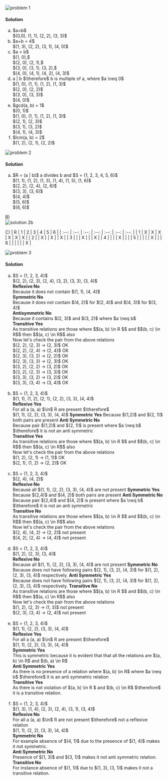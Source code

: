 ![problem 1](https://github.com/cpp-rakesh/discrete_mathematics_and_its_applications/blob/master/chapter_9_relations/9.1_relations_and_their_properties/repo/problem_1.png)

#### Solution
<ol type="a">
  <li>
    $a=b$ <br/>
    $(0,0), (1, 1), (2, 2), (3, 3)$
  </li>
  <li>
    $a+b = 4$ <br/>
    $(1, 3), (2, 2), (3, 1), (4, 0)$
  </li>
  <li>
    $a > b$ <br/>
    $(1, 0),$ <br/>
    $(2, 0), (2, 1),$ <br/>
    $(3, 0), (3, 1), (3, 2),$ <br/> 
    $(4, 0), (4, 1), (4, 2), (4, 3)$
  </li>
  <li>
    a | b $\therefore$ b is multiple of a, where $a \neq 0$ <br/>
    $(1, 0), (1, 1), (1, 2), (1, 3)$ <br/>
    $(2, 0), (2, 2)$ <br/>
    $(3, 0), (3, 3)$ <br/>
    $(4, 0)$
  </li>
  <li>
    $gcd(a, b) = 1$ <br/>
    $(0, 1)$ <br/>
    $(1, 0), (1, 1), (1, 2), (1, 3)$ <br/>
    $(2, 1), (2, 3)$ <br/>
    $(3, 1), (3, 2)$ <br/>
    $(4, 1), (4, 3)$    
  </li>
  <li>
    $lcm(a, b) = 2$ <br/>
    $(1, 2), (2, 1), (2, 2)$
  </li>
</ol>

![problem 2](https://github.com/cpp-rakesh/discrete_mathematics_and_its_applications/blob/master/chapter_9_relations/9.1_relations_and_their_properties/repo/problem_2.png)

#### Solution
<ol type="a">
  <li>
    $R = (a | b)$ a divides b and $S = {1, 2, 3, 4, 5, 6}$ <br/>
    $(1, 1), (1, 2), (1, 3), (1, 4), (1, 5), (1, 6)$ <br/>
    $(2, 2), (2, 4), (2, 6)$ <br/>
    $(3, 3), (3, 6)$ <br/>
    $(4, 4)$ <br/>
    $(5, 6)$ <br/>
    $(6, 6)$
  </li>
</ol>

B) \
![solution 2b](https://github.com/cpp-rakesh/discrete_mathematics_and_its_applications/blob/master/chapter_9_relations/9.1_relations_and_their_properties/repo/solution_2_b.jpg)

C)
| R | 1 | 2 | 3 | 4 | 5 | 6 |
| :--: | :--: | :--: | :--: | :--: | :--: | :--: |
| 1 | X | X | X | X | X | X |
| 2 |   | X |   | X |   | X |
| 3 |   |   | X |   |   | X |
| 4 |   |   |   | X |   |   |
| 5 |   |   |   |   | X |   |
| 6 |   |   |   |   |   | X |

![problem 3](https://github.com/cpp-rakesh/discrete_mathematics_and_its_applications/blob/master/chapter_9_relations/9.1_relations_and_their_properties/repo/problem_3.png)
#### Solution
<ol type="a">
  <li>
    $S = {1, 2, 3, 4}$ <br/>
    $(2, 2), (2, 3), (2, 4), (3, 2), (3, 3), (3, 4)$ <br/>
    <b>Reflexive No</b> <br/>
    Because it does not contain $(1, 1), (4, 4)$ <br/>
    <b>Symmetric No</b> <br/>
    Because it does not contain $(4, 2)$ for $(2, 4)$ and $(4, 3)$ for $(3, 4)$ </br>
    <b>Antisymmetric No</b> <br/>
    Because it contains $(2, 3)$ and $(3, 2)$ where $a \neq b$ <br/>
    <b>Transitive Yes</b> <br/>
    As transitive relations are those where $$(a, b) \in R $$ and $$(b, c) \in R$$ then $$(a, c) \in R$$ also <br/>
    Now let's check the pair from the above relations <br/>
    $(2, 2), (2, 3) -> (2, 3)$ OK <br/>
    $(2, 2), (2, 4) -> (2, 4)$ OK <br/>
    $(2, 3), (3, 2) -> (2, 2)$ OK <br/>
    $(2, 3), (3, 3) -> (2, 3)$ OK <br/>
    $(3, 2), (2, 2) -> (3, 2)$ OK <br/>
    $(3, 2), (2, 3) -> (3, 3)$ OK <br/>
    $(3, 3), (3, 2) -> (3, 2)$ OK <br/>
    $(3, 3), (3, 4) -> (3, 4)$ OK <br/> 
  </li>
  <br/>
  <li>
    $S = {1, 2, 3, 4}$ <br/>
    $(1, 1), (1, 2), (2, 1), (2, 2), (3, 3), (4, 4)$ <br/>
    <b>Reflexive Yes</b> <br/>
    For all a (a, a) $\in$ R are present $\therefore$<br/>
    $(1, 1), (2, 2), (3, 3), (4, 4)$
    <b>Symmetric Yes</b>
    Because $(1,2)$ and $(2, 1)$ both pairs are present
    <b>Anti Symmetric No</b> </br>
    Because pair $(1,2)$ and $(2, 1)$ is present where $a \neq b$ $\therefore$ it is not an anti symmetric </br>
    <b>Transitive Yes</b> </br>
    As transitive relations are those where $$(a, b) \in R $$ and $$(b, c) \in R$$ then $$(a, c) \in R$$ also <br/>
    Now let's check the pair from the above relations <br/>
    $(1, 2), (2, 1) -> (1, 1)$ OK <br/>
    $(2, 1), (1, 2) -> (2, 2)$ OK <br/>
  </li>
  <br/>
  <li>
    $S = {1, 2, 3, 4}$ <br/>
    $(2, 4), (4, 2)$ <br/>
    <b>Reflexive No</b> <br/>
    Because all $(1, 1), (2, 2), (3, 3), (4, 4)$ are not present
    <b>Symmetric Yes</b>
    Because $(2,4)$ and $(4, 2)$ both pairs are present
    <b>Anti Symmetric No</b> </br>
    Because pair $(2,4)$ and $(4, 2)$ is present where $a \neq b$ $\therefore$ it is not an anti symmetric </br>
    <b>Transitive No</b> </br>
    As transitive relations are those where $$(a, b) \in R $$ and $$(b, c) \in R$$ then $$(a, c) \in R$$ also <br/>
    Now let's check the pair from the above relations <br/>
    $(2, 4), (4, 2) -> (2, 2)$ not present <br/>
    $(4, 2), (2, 4) -> (4, 4)$ not present <br/>
  </li>
  <br/>
  <li>
    $S = {1, 2, 3, 4}$ <br/>
    $(1, 2), (2, 3), (3, 4)$ <br/>
    <b>Reflexive No</b> <br/>
    Because all $(1, 1), (2, 2), (3, 3), (4, 4)$ are not present
    <b>Symmetric No</b>
    Because does not have following pairs $(2, 1), (3, 2), (4, 3)$ for $(1, 2), (2, 3), (3, 4)$ respectively.
    <b>Anti Symmetric Yes</b> </br>
    Because does not have following pairs $(2, 1), (3, 2), (4, 3)$ for $(1, 2), (2, 3), (3, 4)$ respectively.
    <b>Transitive No</b> </br>
    As transitive relations are those where $$(a, b) \in R $$ and $$(b, c) \in R$$ then $$(a, c) \in R$$ also <br/>
    Now let's check the pair from the above relations <br/>
    $(1, 2), (2, 3) -> (1, 3)$ not present <br/>
    $(2, 3), (3, 4) -> (2, 4)$ not present <br/>
  </li>
  <br/>
  <li>
    $S = {1, 2, 3, 4}$ <br/>
    $(1, 1), (2, 2), (3, 3), (4, 4)$ <br/>
    <b>Reflexive Yes</b> <br/>
    For all a (a, a) $\in$ R are present $\therefore$<br/>
    $(1, 1), (2, 2), (3, 3), (4, 4)$ </br>
    <b>Symmetric Yes</b> </br>
    This is symmetric because it is evident that that all the relations are $(a, b) \in R$ and $(b, a) \in R$</br>
    <b>Anti Symmetric Yes</b> </br>
    As there is no presence of a relation where $(a, b) \in R$ where $a \neq b$ $\therefore$ it is an anti symmetric relation</br>
    <b>Transitive Yes</b> </br>
    As there is not violation of $(a, b) \in R $ and $(b, c) \in R$ $\therefore$ it is a transitive relation.
  </li>
  <br/>
  <li>
    $S = {1, 2, 3, 4}$ <br/>
    $(1, 3), (1, 4), (2, 3), (2, 4), (3, 1), (3, 4)$ <br/>
    <b>Reflexive No</b> <br/>
    For all a (a, a) $\in$ R are not present $\therefore$ not a reflexive relation<br/>
    $(1, 1), (2, 2), (3, 3), (4, 4)$ </br>
    <b>Symmetric No</b> </br>
    For example absence of $(4, 1)$ due to the presence of $(1, 4)$ makes it not symmetric. </br>
    <b>Anti Symmetric No</b> </br>
    Presence of $(1, 3)$ and $(3, 1)$ makes it not anti symmetric relation. </br>
    <b>Transitive No</b> </br>
    For instance absence of $(1, 1)$ due to $(1, 3), (3, 1)$ makes it not a transitive relation.
  </li>
  <br/>  
</ol>
